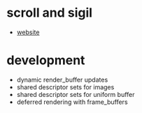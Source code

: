 # scroll and sigil

- [website](https://scrollandsigil.com)

# development

- dynamic render_buffer updates
- shared descriptor sets for images
- shared descriptor sets for uniform buffer
- deferred rendering with frame_buffers
